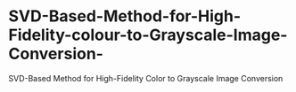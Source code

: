 # SVD-Based-Method-for-High-Fidelity-colour-to-Grayscale-Image-Conversion-
SVD-Based Method for High-Fidelity Color to Grayscale Image Conversion 
